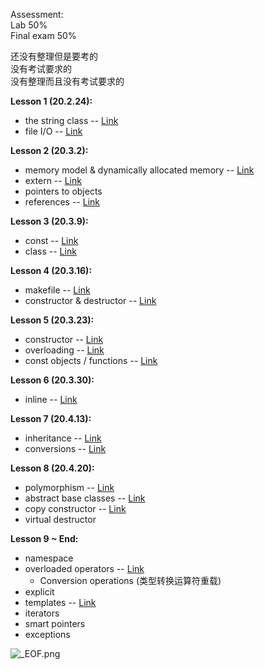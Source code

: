 Assessment:<br />Lab 50%<br />Final exam 50%

还没有整理但是要考的<br />没有考试要求的<br />没有整理而且没有考试要求的

**Lesson 1 (20.2.24):**

   - the string class -- [Link](https://www.yuque.com/xianyuxuan/coding/apd2_9)
   - file I/O -- [Link](https://www.yuque.com/xianyuxuan/coding/apd2_1)

**Lesson 2 (20.3.2):**

   - memory model & dynamically allocated memory -- [Link](https://www.yuque.com/xianyuxuan/coding/apd2_7)
   - extern -- [Link](https://www.yuque.com/xianyuxuan/coding/apd2_8)
   - pointers to objects
   - references -- [Link](https://www.yuque.com/xianyuxuan/coding/cpppp#aaGc2)

**Lesson 3 (20.3.9):**

   - const -- [Link](https://www.yuque.com/xianyuxuan/coding/ie2h2g)
   - class -- [Link](https://www.yuque.com/xianyuxuan/coding/cpp-oop#FYzSy)

**Lesson 4 (20.3.16):**

   - makefile -- [Link](https://www.yuque.com/xianyuxuan/coding/wdr0q5)
   - constructor & destructor -- [Link](https://www.yuque.com/xianyuxuan/coding/cpp-oop#wqUO7)

**Lesson 5 (20.3.23):**

   - constructor -- [Link](https://www.yuque.com/xianyuxuan/coding/cpp-oop#wqUO7)
   - overloading -- [Link](https://www.yuque.com/xianyuxuan/coding/cpp-oop#7QbAg)
   - const objects / functions -- [Link](https://www.yuque.com/xianyuxuan/coding/cpp-oop#5TeQ9)

**Lesson 6 (20.3.30):**

   - inline -- [Link](https://www.yuque.com/xianyuxuan/coding/cpp-oop#1wQNV)

**Lesson 7 (20.4.13):**

   - inheritance -- [Link](https://www.yuque.com/xianyuxuan/coding/cpp-oop#U8LOY)
   - conversions -- [Link](https://www.yuque.com/xianyuxuan/coding/cpp-oop#ql68s)

**Lesson 8 (20.4.20):**

   - polymorphism -- [Link](https://www.yuque.com/xianyuxuan/coding/cpp-oop#pKkxb)
   - abstract base classes -- [Link](https://www.yuque.com/xianyuxuan/coding/cpp-oop#pKkxb)
   - copy constructor -- [Link](https://www.yuque.com/xianyuxuan/coding/cpp-oop#pKkxb)
   - virtual destructor

**Lesson 9 ~ End:** 

   - namespace
   - overloaded operators -- [Link](https://www.yuque.com/xianyuxuan/coding/cpp-oop#doTST)
      - Conversion operations (类型转换运算符重载)
   - explicit
   - templates -- [Link](https://www.yuque.com/xianyuxuan/coding/cpp-oop#NA5vI)
   - iterators
   - smart pointers
   - exceptions

![_EOF.png](./assets/1606785466899-a0dcfab2-66f1-44e6-8b79-0a26b7901463.png)
